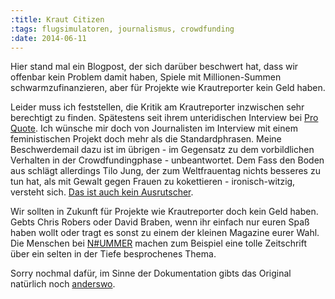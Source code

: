 ```yaml
---
:title: Kraut Citizen
:tags: flugsimulatoren, journalismus, crowdfunding
:date: 2014-06-11
---
```


Hier stand mal ein Blogpost, der sich darüber beschwert hat, dass wir offenbar kein Problem damit haben, Spiele mit Millionen-Summen schwarmzufinanzieren, aber für Projekte wie Krautreporter kein Geld haben.

Leider muss ich feststellen, die Kritik am Krautreporter inzwischen sehr berechtigt zu finden. Spätestens seit ihrem unteridischen Interview bei [Pro Quote](http://www.pro-quote.de/interview-mit-chefredakteur-von-krautreporter-de-ein-versaeumnis/). Ich wünsche mir doch von Journalisten im Interview mit einem feministischen Projekt doch mehr als die Standardphrasen. Meine Beschwerdemail dazu ist im übrigen - im Gegensatz zu dem vorbildlichen Verhalten in der Crowdfundingphase - unbeantwortet. Dem Fass den Boden aus schlägt allerdings Tilo Jung, der zum Weltfrauentag nichts besseres zu tun hat, als mit Gewalt gegen Frauen zu kokettieren - ironisch-witzig, versteht sich. [Das ist auch kein Ausrutscher](http://www.leitmedium.de/2014/06/30/meine-laudatio-fuer-jungnaiv-die-konservative-konterrevolution-hat-youtube-erreicht/).

Wir sollten in Zukunft für Projekte wie Krautreporter doch kein Geld haben. Gebts Chris Robers oder David Braben, wenn ihr einfach nur euren Spaß haben wollt oder tragt es sonst zu einem der kleinen Magazine eurer Wahl. Die Menschen bei [N#UMMER](https://nummer-magazin.de/) machen zum Beispiel eine tolle Zeitschrift über ein selten in der Tiefe besprochenes Thema.

Sorry nochmal dafür, im Sinne der Dokumentation gibts das Original natürlich noch [anderswo](https://github.com/skade/skade.me/blob/future/source/blog/2014-06-11-kraut-citizen.html.markdown).
